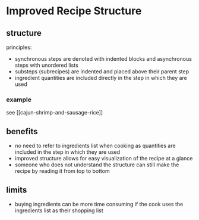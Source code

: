 # Improved Recipe Structure

## structure

principles:

- synchronous steps are denoted with indented blocks and asynchronous steps with unordered lists
- substeps (subrecipes) are indented and placed above their parent step
- ingredient quantities are included directly in the step in which they are used

### example

see [[cajun-shrimp-and-sausage-rice]]

## benefits

- no need to refer to ingredients list when cooking as quantities are included in the step in which they are used
- improved structure allows for easy visualization of the recipe at a glance
- someone who does not understand the structure can still make the recipe by reading it from top to bottom

## limits

- buying ingredients can be more time consuming if the cook uses the ingredients list as their shopping list
